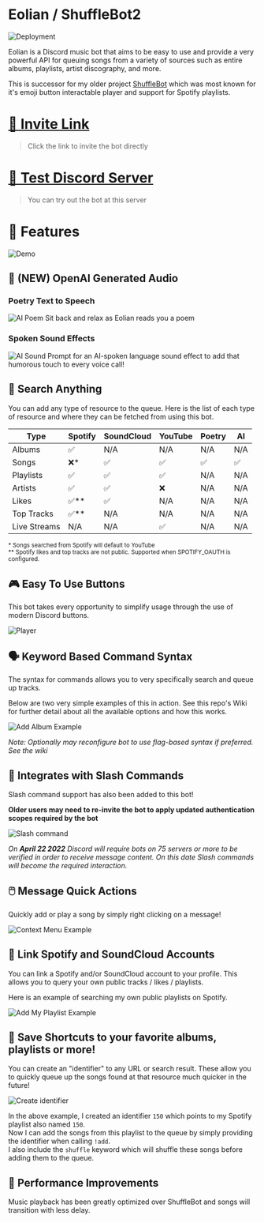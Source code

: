 # Eolian / ShuffleBot2

![Deployment](https://github.com/jbelford/Eolian/actions/workflows/eolian-docker.yml/badge.svg)

Eolian is a Discord music bot that aims to be easy to use and provide a very powerful API for queuing songs from a variety of sources such as entire albums, playlists, artist discography, and more.

This is successor for my older project [ShuffleBot](https://github.com/jbelford/ShuffleBot) which was most known for it's emoji button interactable player and support for Spotify playlists.

# [📩 Invite Link](https://discord.com/api/oauth2/authorize?client_id=900529540839899138&scope=bot+applications.commands&permissions=3665216)

> Click the link to invite the bot directly

# [🧪 Test Discord Server](https://discord.gg/pzD6UyrCTn)

> You can try out the bot at this server

# 🎇 Features

![Demo](pics/demo.gif)

## 🧠 (NEW) OpenAI Generated Audio

### Poetry Text to Speech

![AI Poem](pics/ai_poem.png)
Sit back and relax as Eolian reads you a poem

### Spoken Sound Effects

![AI Sound](pics/ai_sound.png)
Prompt for an AI-spoken language sound effect to add that humorous touch to every voice call!

## 🔎 Search Anything

You can add any type of resource to the queue. Here is the list of each type of resource and where they can be fetched from using this bot.

| Type         | Spotify | SoundCloud | YouTube | Poetry | AI  |
| ------------ | ------- | ---------- | ------- | ------ | --- |
| Albums       | ✅      | N/A        | N/A     | N/A    | N/A |
| Songs        | ❌\*    | ✅         | ✅      | ✅     | ✅  |
| Playlists    | ✅      | ✅         | ✅      | N/A    | N/A |
| Artists      | ✅      | ✅         | ❌      | N/A    | N/A |
| Likes        | ✅\*\*  | ✅         | N/A     | N/A    | N/A |
| Top Tracks   | ✅\*\*  | N/A        | N/A     | N/A    | N/A |
| Live Streams | N/A     | N/A        | ✅      | N/A    | N/A |

<sub>
* Songs searched from Spotify will default to YouTube<br>
** Spotify likes and top tracks are not public. Supported when SPOTIFY_OAUTH is configured.
</sub>

## 🎮 Easy To Use Buttons

This bot takes every opportunity to simplify usage through the use of modern Discord buttons.

![Player](pics/player.png)

## 🗣 Keyword Based Command Syntax

The syntax for commands allows you to very specifically search and queue up tracks.

Below are two very simple examples of this in action. See this repo's Wiki for further detail about all the available options and how this works.

![Add Album Example](pics/add_album.png)

_Note: Optionally may reconfigure bot to use flag-based syntax if preferred. See the wiki_

## 💬 Integrates with Slash Commands

Slash command support has also been added to this bot!

**Older users may need to re-invite the bot to apply updated authentication scopes required by the bot**

![Slash command](pics/slash_list.png)

_On **April 22 2022** Discord will require bots on 75 servers or more to be verified in order to receive message content. On this date Slash commands will become the required interaction._

## 🖱️ Message Quick Actions

Quickly add or play a song by simply right clicking on a message!

![Context Menu Example](pics/context_menu.png)

## 🔗 Link Spotify and SoundCloud Accounts

You can link a Spotify and/or SoundCloud account to your profile. This allows you to query your own public tracks / likes / playlists.

Here is an example of searching my own public playlists on Spotify.

![Add My Playlist Example](pics/my_playlist.png)

## 💾 Save Shortcuts to your favorite albums, playlists or more!

You can create an "identifier" to any URL or search result. These allow you to quickly queue up the songs found at that resource much quicker in the future!

![Create identifier](pics/create_identifier.png)

In the above example, I created an identifier `150` which points to my Spotify playlist also named `150`.<br>
Now I can add the songs from this playlist to the queue by simply providing the identifier when calling `!add`.<br>
I also include the `shuffle` keyword which will shuffle these songs before adding them to the queue.

## 🚀 Performance Improvements

Music playback has been greatly optimized over ShuffleBot and songs will transition with less delay.
